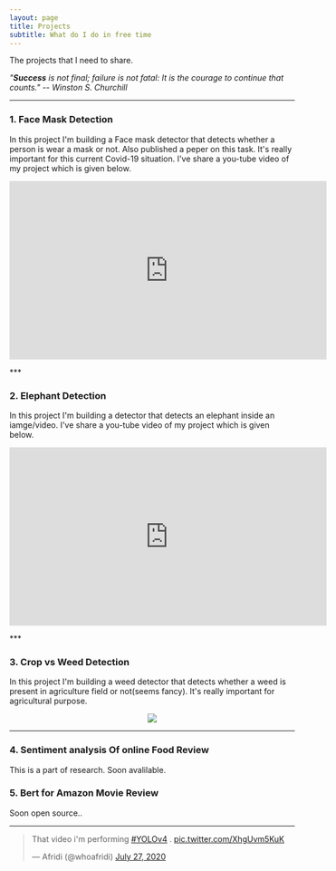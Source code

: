 ```yaml
---
layout: page
title: Projects
subtitle: What do I do in free time
---
```

The projects that I need to share.

*"**Success** is not final; failure is not fatal: It is the courage to continue that counts."
        -- Winston S. Churchill*

***
### 1. Face Mask Detection
In this project I'm building a Face mask detector that detects whether a person is wear a mask or not. Also published a peper on this task. It's really important for this current Covid-19 situation. I've share a you-tube video of my project which is given below.
<p align='center'> 
<iframe width="560" height="315" src="https://www.youtube.com/embed/k8OkplzCxQU" frameborder="0"></iframe>
</p>
***

### 2. Elephant Detection
In this project I'm building a detector that detects an elephant inside an iamge/video. I've share a you-tube video of my project which is given below.
<p align='center'> 
<iframe width="560" height="315" src="https://www.youtube.com/embed/svvll0v9b8I" frameborder="0"></iframe>
</p>
***

### 3. Crop vs Weed Detection 
In this project I'm building a weed detector that detects whether a weed is present in agriculture field or not(seems fancy). It's really important for agricultural purpose. 
<p align='center'>                                                                                                             
<img src='https://user-images.githubusercontent.com/35966401/88454476-d6f23a00-ce91-11ea-81d5-5955483e3256.png' alt=' '>
</p>

***

### 4. Sentiment analysis Of online Food Review
This is a part of research. Soon avalilable.
### 5. Bert for Amazon Movie Review
Soon open source.. 

***


<blockquote class="twitter-tweet tw-align-center"><p lang="en" dir="ltr">That video i&#39;m performing <a href="https://twitter.com/hashtag/YOLOv4?src=hash&amp;ref_src=twsrc%5Etfw">#YOLOv4</a> . <a href="https://t.co/XhgUvm5KuK">pic.twitter.com/XhgUvm5KuK</a></p>&mdash; Afridi (@whoafridi) <a href="https://twitter.com/whoafridi/status/1287818067624357888?ref_src=twsrc%5Etfw">July 27, 2020</a></blockquote> <script async src="https://platform.twitter.com/widgets.js" charset="utf-8"></script> 

